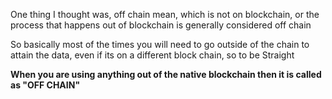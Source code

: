 One thing I thought was, off chain mean, which is not on blockchain, or the process that happens out of blockchain is generally considered off chain

So basically most of the times you will need to go outside of the chain to attain the data, even if its on a different block chain, so to be Straight 

**When you are using anything out of the native blockchain then it is called as "OFF CHAIN"**




